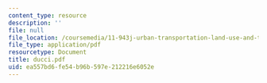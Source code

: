 ```yaml
---
content_type: resource
description: ''
file: null
file_location: /coursemedia/11-943j-urban-transportation-land-use-and-the-environment-spring-2002/ea557bd6fe54b96b597e212216e6052e_ducci.pdf
file_type: application/pdf
resourcetype: Document
title: ducci.pdf
uid: ea557bd6-fe54-b96b-597e-212216e6052e
---
```

